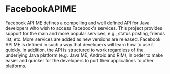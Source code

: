 # FacebookAPIME
Facebook API ME defines a compelling and well defined API for Java developers who wish to access Facebook's services. This project provides support for the main and more popular services, e.g., status posting, friends list, etc. More services are added as new versions are released. Facebook API ME is defined in such a way that developers will learn how to use it quickly. In addition, the API is structured to work regardless of the underlying Java platform (e.g. Java ME, Android and RIM), in order to make easier and quicker for the developers to port their applications to other platforms.
